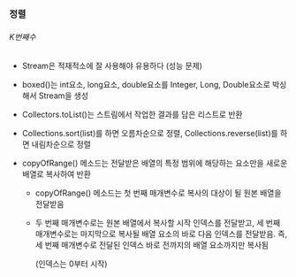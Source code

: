 ### 정렬

###### K번째수

* Stream은 적재적소에 잘 사용해야 유용하다 (성능 문제)

* boxed()는 int요소, long요소, double요소를 Integer, Long, Double요소로 박싱해서 Stream을 생성

* Collectors.toList()는 스트림에서 작업한 결과를 담은 리스트로 반환

* Collections.sort(list)를 하면 오름차순으로 정렬, Collections.reverse(list)를 하면 내림차순으로 정렬

* copyOfRange() 메소드는 전달받은 배열의 특정 범위에 해당하는 요소만을 새로운 배열로 복사하여 반환

  * copyOfRange() 메소드는 첫 번째 매개변수로 복사의 대상이 될 원본 배열을 전달받음

  * 두 번째 매개변수로는 원본 배열에서 복사할 시작 인덱스를 전달받고, 세 번째 매개변수로는 마지막으로 복사될 배열 요소의 바로 다음 인덱스를 전달받음. 즉, 세 번째 매개변수로 전달된 인덱스 바로 전까지의 배열 요소까지만 복사됨

    (인덱스는 0부터 시작) 